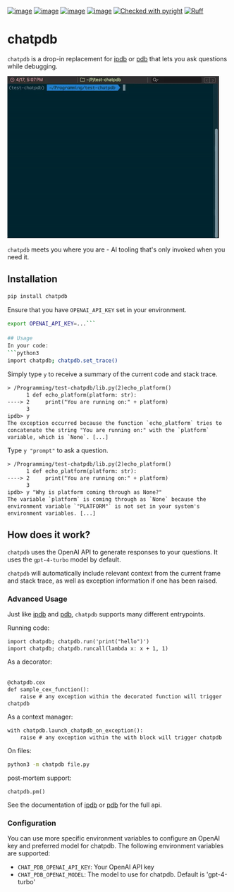 [![image](https://img.shields.io/pypi/v/chatpdb.svg)](https://pypi.python.org/pypi/chatpdb)
[![image](https://img.shields.io/pypi/l/chatpdb.svg)](https://pypi.python.org/pypi/chatpdb)
[![image](https://img.shields.io/pypi/pyversions/chatpdb.svg)](https://pypi.python.org/pypi/chatpdb)
[![image](https://github.com/Never-Over/chatpdb/actions/workflows/ci.yml/badge.svg)](https://github.com/Never-Over/chatpdb/actions/workflows/ci.yml)
[![Checked with pyright](https://microsoft.github.io/pyright/img/pyright_badge.svg)](https://microsoft.github.io/pyright/)
[![Ruff](https://img.shields.io/endpoint?url=https://raw.githubusercontent.com/astral-sh/ruff/main/assets/badge/v2.json)](https://github.com/astral-sh/ruff)
# chatpdb

`chatpdb` is a drop-in replacement for [ipdb](https://github.com/gotcha/ipdb) or [pdb](https://docs.python.org/3/library/pdb.html) that lets you ask questions while debugging.

![](https://raw.githubusercontent.com/Never-Over/chatpdb/main/assets/chatpdb_demo.gif)

`chatpdb` meets you where you are - AI tooling that's only invoked when you need it.

## Installation
```bash
pip install chatpdb
```
Ensure that you have `OPENAI_API_KEY` set in your environment.
```bash
export OPENAI_API_KEY=...```

## Usage
In your code:
```python3
import chatpdb; chatpdb.set_trace()
```
Simply type `y` to receive a summary of the current code and stack trace.
```python3
> /Programming/test-chatpdb/lib.py(2)echo_platform()
      1 def echo_platform(platform: str):
----> 2     print("You are running on:" + platform)
      3
ipdb> y 
The exception occurred because the function `echo_platform` tries to concatenate the string "You are running on:" with the `platform` variable, which is `None`. [...]
```

Type `y "prompt"` to ask a question. 

```python3
> /Programming/test-chatpdb/lib.py(2)echo_platform()
      1 def echo_platform(platform: str):
----> 2     print("You are running on:" + platform)
      3
ipdb> y "Why is platform coming through as None?"
The variable `platform` is coming through as `None` because the environment variable `"PLATFORM"` is not set in your system's environment variables. [...]
```


## How does it work?
`chatpdb` uses the OpenAI API to generate responses to your questions. It uses the `gpt-4-turbo` model by default.

`chatpdb` will automatically include relevant context from the current frame and stack trace, as well as
exception information if one has been raised.


### Advanced Usage

Just like [ipdb](https://github.com/gotcha/ipdb) and [pdb](https://docs.python.org/3/library/pdb.html), `chatpdb` supports many different entrypoints.

Running code:
```python3
import chatpdb; chatpdb.run('print("hello")')
import chatpdb; chatpdb.runcall(lambda x: x + 1, 1)
```
As a decorator:
```python3

@chatpdb.cex
def sample_cex_function():
    raise # any exception within the decorated function will trigger chatpdb
```
As a context manager:
```python3
with chatpdb.launch_chatpdb_on_exception():
    raise # any exception within the with block will trigger chatpdb
```
On files:
```bash
python3 -m chatpdb file.py
```
post-mortem support:
```python3
chatpdb.pm()
```

See the documentation of [ipdb](https://github.com/gotcha/ipdb) or [pdb](https://docs.python.org/3/library/pdb.html) for the full api.

### Configuration
You can use more specific environment variables to configure an OpenAI key and preferred model
for chatpdb. The following environment variables are supported:
- `CHAT_PDB_OPENAI_API_KEY`: Your OpenAI API key
- `CHAT_PDB_OPENAI_MODEL`: The model to use for chatpdb. Default is 'gpt-4-turbo'
